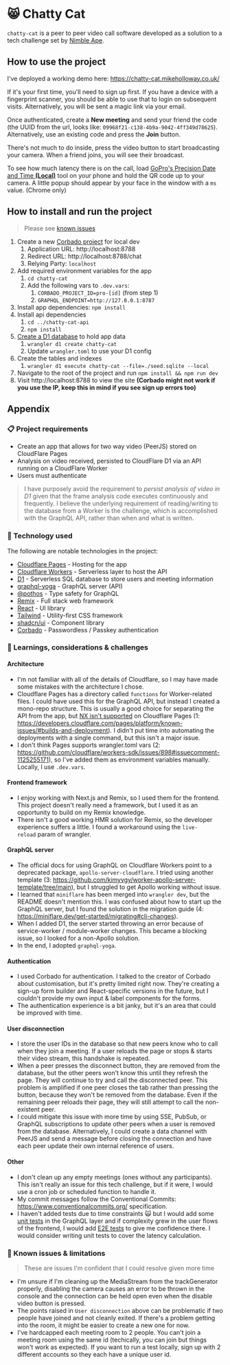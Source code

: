 # 😸 Chatty Cat

`chatty-cat` is a peer to peer video call software developed as a solution to a tech challenge set by [Nimble Ape](https://nimblea.pe).

## How to use the project

I've deployed a working demo here: https://chatty-cat.mikeholloway.co.uk/

If it's your first time, you'll need to sign up first. If you have a device with a fingerprint scanner, you should be able to use that to login on subsequent visits. Alternatively, you will be sent a magic link via your email.

Once authenticated, create a **New meeting** and send your friend the code (the UUID from the url, looks like: `09968f21-c138-4b9a-9042-4ff349d78625`). Alternatively, use an existing code and press the **Join** button.

There's not much to do inside, press the video button to start broadcasting your camera. When a friend joins, you will see their broadcast.

To see how much latency there is on the call, load [GoPro's Precision Date and Time **(Local)**](https://gopro.github.io/labs/control/precisiontime/) tool on your phone and hold the QR code up to your camera. A little popup should appear by your face in the window with a `ms` value. (Chrome only)

## How to install and run the project

> Please see [known issues](#🐛-known-issues--limitations)

1. Create a new [Corbado project](https://app.corbado.com/) for local dev
   1. Application URL: http://localhost:8788
   2. Redirect URL: http://localhost:8788/chat
   3. Relying Party: `localhost`
2. Add required environment variables for the app
   1. `cd chatty-cat`
   2. Add the following vars to `.dev.vars`:
      1. `CORBADO_PROJECT_ID=pro-[id]` (from step 1)
      2. `GRAPHQL_ENDPOINT=http://127.0.0.1:8787`
3. Install app dependencies: `npm install`
4. Install api dependencies
   1. `cd ../chatty-cat-api`
   2. `npm install`
5. [Create a D1 database](https://developers.cloudflare.com/d1/get-started/#2-create-a-database) to hold app data
   1. `wrangler d1 create chatty-cat`
   2. Update `wrangler.toml` to use your D1 config
6. Create the tables and indexes
   1. `wrangler d1 execute chatty-cat --file=./seed.sqlite --local`
7. Navigate to the root of the project and run `npm install && npm run dev`
8. Visit http://localhost:8788 to view the site **(Corbado might not work if you use the IP, keep this in mind if you see sign up errors too)**

## Appendix

### 📋 Project requirements

- Create an app that allows for two way video (PeerJS) stored on CloudFlare Pages
- Analysis on video received, persisted to CloudFlare D1 via an API running on a CloudFlare Worker
- Users must authenticate

> I have purposely avoid the requirement to _persist analysis of video in D1_ given that the frame analysis code executes continuously and frequently. I believe the underlying requirement of reading/writing to the database from a Worker is the challenge, which is accomplished with the GraphQL API, rather than when and what is written.

### 🤖 Technology used

The following are notable technologies in the project:

- [Cloudflare Pages](https://developers.cloudflare.com/pages/) - Hosting for the app
- [Cloudflare Workers](https://developers.cloudflare.com/workers/) - Serverless layer to host the API
- [D1](https://developers.cloudflare.com/d1/) - Serverless SQL database to store users and meeting information
- [graphql-yoga](https://github.com/dotansimha/graphql-yoga) - GraphQL server (API)
- [@pothos](https://pothos-graphql.dev/) - Type safety for GraphQL
- [Remix](https://remix.run/) - Full stack web framework
- [React](https://react.dev/) - UI library
- [Tailwind](https://tailwindcss.com/) - Utility-first CSS framework
- [shadcn/ui](https://ui.shadcn.com/) - Component library
- [Corbado](https://www.corbado.com/) - Passwordless / Passkey authentication

### 🧠 Learnings, considerations & challenges

#### Architecture

- I'm not familiar with all of the details of Cloudflare, so I may have made some mistakes with the architecture I chose.
- Cloudflare Pages has a directory called `functions` for Worker-related files. I could have used this for the GraphQL API, but instead I created a mono-repo structure. This is usually a good choice for separating the API from the app, but [NX isn't supported](https://github.com/cloudflare/next-on-pages/issues/65#issuecomment-1438607957) on Cloudflare Pages (1: https://developers.cloudflare.com/pages/platform/known-issues/#builds-and-deployment). I didn't put time into automating the deployments with a single command, but this isn't a major issue.
- I don't think Pages supports wrangler.toml vars (2: https://github.com/cloudflare/workers-sdk/issues/898#issuecomment-1125255171), so I've added them as environment variables manually. Locally, I use `.dev.vars`.

#### Frontend framework

- I enjoy working with Next.js and Remix, so I used them for the frontend. This project doesn't really need a framework, but I used it as an opportunity to build on my Remix knowledge.
- There isn't a good working HMR solution for Remix, so the developer experience suffers a little. I found a workaround using the `live-reload` param of wrangler.

#### GraphQL server

- The official docs for using GraphQL on Cloudflare Workers point to a deprecated package, `apollo-server-cloudflare`. I tried using another template (3: https://github.com/kimyvgy/worker-apollo-server-template/tree/main), but I struggled to get Apollo working without issue.
- I learned that `miniflare` has been merged into `wrangler dev`, but the README doesn't mention this. I was confused about how to start up the GraphQL server, but I found the solution in the migration guide (4: https://miniflare.dev/get-started/migrating#cli-changes).
- When I added D1, the server started throwing an error because of service-worker / module-worker changes. This became a blocking issue, so I looked for a non-Apollo solution.
- In the end, I adopted `graphql-yoga`.

#### Authentication

- I used Corbado for authentication. I talked to the creator of Corbado about customisation, but it's pretty limited right now. They're creating a sign-up form builder and React-specific versions in the future, but I couldn't provide my own input & label components for the forms.
- The authentication experience is a bit janky, but it's an area that could be improved with time.

#### User disconnection

- I store the user IDs in the database so that new peers know who to call when they join a meeting. If a user reloads the page or stops & starts their video stream, this handshake is repeated.
- When a peer presses the disconnect button, they are removed from the database, but the other peers won't know this until they refresh the page. They will continue to try and call the disconnected peer. This problem is amplified if one peer closes the tab rather than pressing the button, because they won't be removed from the database. Even if the remaining peer reloads their page, they will still attempt to call the non-existent peer.
- I could mitigate this issue with more time by using SSE, PubSub, or GraphQL subscriptions to update other peers when a user is removed from the database. Alternatively, I could create a data channel with PeerJS and send a message before closing the connection and have each peer update their own internal reference of users.

#### Other

- I don't clean up any empty meetings (ones without any participants). This isn't really an issue for this tech challenge, but if it were, I would use a cron job or scheduled function to handle it.
- My commit messages follow the Conventional Commits: https://www.conventionalcommits.org/ specification.
- I haven't added tests due to time constraints 🙀 but I would add some [unit tests](https://jestjs.io/) in the GraphQL layer and if complexity grew in the user flows of the frontend, I would add [E2E tests](https://www.cypress.io/) to give me confidence there. I would consider writing unit tests to cover the latency calculation.

### 🐛 Known issues & limitations

> These are issues I'm confident that I could resolve given more time

- I'm unsure if I'm cleaning up the MediaStream from the trackGenerator properly, disabling the camera causes an error to be thrown in the console and the connection can be held open even when the disable video button is pressed.
- The points raised in `User disconnection` above can be problematic if two people have joined and not cleanly exited. If there's a problem getting into the room, it might be easier to create a new one for now.
- I've hardcapped each meeting room to 2 people. You can't join a meeting room using the same id (techically, you can join but things won't work as expected). If you want to run a test locally, sign up with 2 different accounts so they each have a unique user id.
